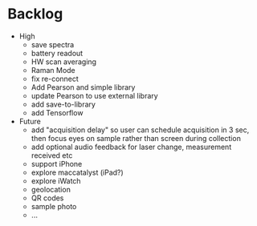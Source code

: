 # Backlog

- High
    - save spectra
    - battery readout
    - HW scan averaging
    - Raman Mode
    - fix re-connect
    - Add Pearson and simple library
    - update Pearson to use external library
    - add save-to-library
    - add Tensorflow
- Future
    - add "acquisition delay" so user can schedule acquisition in 3 sec, then focus eyes on sample rather than screen during collection
    - add optional audio feedback for laser change, measurement received etc
    - support iPhone
    - explore maccatalyst (iPad?)
    - explore iWatch
    - geolocation
    - QR codes
    - sample photo
    - ...


